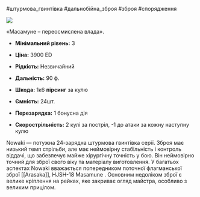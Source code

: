 #штурмова_гвинтівка #дальнобійна_зброя #зброя #спорядження 

[![](https://static.wikia.nocookie.net/cyberpunk/images/0/06/Masamune_Arasaka_2020.png/revision/latest/scale-to-width-down/350?cb=20211121091658)](https://static.wikia.nocookie.net/cyberpunk/images/0/06/Masamune_Arasaka_2020.png/revision/latest?cb=20211121091658)

«Масамуне – переосмислена влада».

- **Мінімальний рівень:** 3
- **Ціна:** 3900 ED
- **Рідкість:** Незвичайний

- **Дальність:** 90 ф.
- **Шкода:** 1к6 **пірсинг** за кулю
- **Ємність:** 24шт.
- **Перезарядка:** 1 бонусна дія
- **Скорострільність:** 2 кулі за постріл, -1 до атаки за кожну наступну кулю

Nowaki — потужна 24-зарядна штурмова гвинтівка серії. Зброя має низький темп стрільби, але має неймовірну стабільність і контроль віддачі, що забезпечує майже хірургічну точність у бою. Він неймовірно точний для зброї свого віку та матеріалу виготовлення. У багатьох аспектах Nowaki вважається попередником поточної флагманської зброї [[Arasaka]], HJSH-18 Masamune . Основним недоліком зброї є велике кріплення на рейках, яке закриває огляд майстра, особливо з великим прицілом.